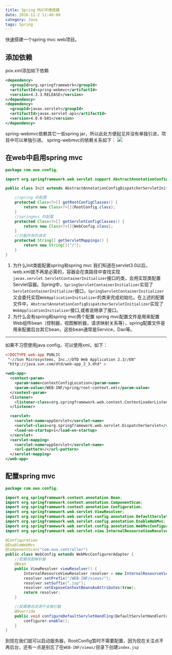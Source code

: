 ```yaml
---
title: Spring MVC环境搭建
date: 2016-11-2 11:40:00
category: Java
tags: Spring
---
```

快速搭建一个spring mvc web项目。
<!--more-->
## 添加依赖
pox.xml添加如下依赖
```xml
<dependency>
  <groupId>org.springframework</groupId>
  <artifactId>spring-webmvc</artifactId>
  <version>4.3.3.RELEASE</version>
</dependency>
<dependency>
  <groupId>javax.servlet</groupId>
  <artifactId>javax.servlet-api</artifactId>
  <version>4.0.0-b01</version>
</dependency>
```
spring-webmvc依赖其它一些spring jar，所以此处方便起见并没有单独引进，项目中可以单独引进。
spring-webmvc的依赖关系如下：
![](/images/9.png)
## 在web中启用spring mvc
```java
package com.ouo.config;

import org.springframework.web.servlet.support.AbstractAnnotationConfigDispatcherServletInitializer;

public class Init extends AbstractAnnotationConfigDispatcherServletInitializer {

    //spring 的配置
    protected Class<?>[] getRootConfigClasses() {
        return new Class<?>[]{RootConfig.class};
    }
    //springmvc 的配置
    protected Class<?>[] getServletConfigClasses() {
        return new Class<?>[]{WebConfig.class};
    }
    //拦截所有的请求
    protected String[] getServletMappings() {
        return new String[]{"/"};
    }
}
```
1. 为什么Init类能配置spring和spring mvc
我们知道在servlet3.0以后，web.xml就不再是必需的，容器会在类路径中查找实现`javax.servlet.ServletContainerInitializer`接口的类，会用实现类配置Servlet容器。Spring中，`SpringServletContainerInitializer`实现了`ServletContainerInitializer`接口，`SpringServletContainerInitializer`又会委托实现`WebApplicationInitializer`的类来完成初始化。在上述的配置文件中，`AbstractAnnotationConfigDispatcherServletInitializer`实现了`WebApplicationInitializer`接口,或者说继承了接口。
2. 为什么会有spring和spring mvc两个配置
spring mvc配置文件是用来配置Web组件bean（控制器，视图解析器，请求映射关系等），spring配置文件是用来配置后台其它bean，这些bean通常是Service，Dao等。

----
如果不习惯使用java config，可以使用xml，如下：
```xml
<!DOCTYPE web-app PUBLIC
 "-//Sun Microsystems, Inc.//DTD Web Application 2.3//EN"
 "http://java.sun.com/dtd/web-app_2_3.dtd" >

<web-app>
  <context-param>
    <param-name>contextConfigLocation</param-name>
    <param-value>/WEB-INF/spring/root-context.xml</param-value>
  </context-param>
  <listener>
    <listener-class>org.springframework.web.context.ContextLoaderListener</listener-class>
  </listener>

  <servlet>
    <servlet-name>appServlet</servlet-name>
    <servlet-class>org.springframework.web.servlet.DispatcherServlet</servlet-class>
    <load-on-startup>1</load-on-startup>
  </servlet>
  <servlet-mapping>
    <servlet-name>appServlet</servlet-name>
    <url-pattern>/</url-pattern>
  </servlet-mapping>
</web-app>
```

## 配置spring mvc
```java
package com.ouo.config;

import org.springframework.context.annotation.Bean;
import org.springframework.context.annotation.ComponentScan;
import org.springframework.context.annotation.Configuration;
import org.springframework.web.servlet.ViewResolver;
import org.springframework.web.servlet.config.annotation.DefaultServletHandlerConfigurer;
import org.springframework.web.servlet.config.annotation.EnableWebMvc;
import org.springframework.web.servlet.config.annotation.WebMvcConfigurerAdapter;
import org.springframework.web.servlet.view.InternalResourceViewResolver;

@Configuration
@EnableWebMvc
@ComponentScan("com.ouo.controller")
public class WebConfig extends WebMvcConfigurerAdapter {
    //配置视图解析器
    @Bean
    public ViewResolver viewResolver() {
        InternalResourceViewResolver resolver = new InternalResourceViewResolver();
        resolver.setPrefix("/WEB-INF/views/");
        resolver.setSuffix(".jsp");
        resolver.setExposeContextBeansAsAttributes(true);
        return resolver;
    }

    //配置静态资源不会被拦截
    @Override
    public void configureDefaultServletHandling(DefaultServletHandlerConfigurer configurer) {
        configurer.enable();
    }
}
```
到现在我们就可以启动服务器，RootConfig暂时不需要配置，因为现在关注点不再后台，还有一点是别忘了在`WEB-INF/views/`目录下创建`index.jsp`
